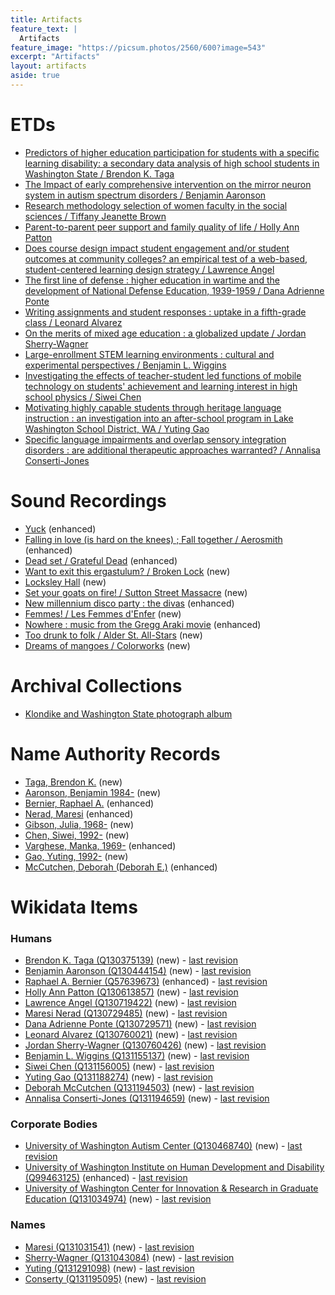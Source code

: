 ```yaml
---
title: Artifacts
feature_text: |
  Artifacts
feature_image: "https://picsum.photos/2560/600?image=543"
excerpt: "Artifacts"
layout: artifacts
aside: true
---
```


# ETDs
- [Predictors of higher education participation for students with a specific learning disability: a secondary data analysis of high school students in Washington State / Brendon K. Taga](https://github.com/cspayne/fall2024dfw/blob/main/_artifacts/ETDs/981519192.pdf)
- [The Impact of early comprehensive intervention on the mirror neuron system in autism spectrum disorders / Benjamin Aaronson](https://github.com/cspayne/fall2024dfw/blob/main/_artifacts/ETDs/981515721.pdf)
- [Research methodology selection of women faculty in the social sciences / Tiffany Jeanette Brown](https://github.com/cspayne/fall2024dfw/blob/main/_artifacts/ETDs/946445850.pdf)
- [Parent-to-parent peer support and family quality of life / Holly Ann Patton](https://github.com/cspayne/fall2024dfw/blob/main/_artifacts/ETDs/981511212.pdf)
- [Does course design impact student engagement and/or student outcomes at community colleges? an empirical test of a web-based, student-centered learning design strategy / Lawrence Angel](https://github.com/cspayne/fall2024dfw/blob/main/_artifacts/ETDs/946445886.pdf)
- [The first line of defense : higher education in wartime and the development of National Defense Education, 1939-1959 / Dana Adrienne Ponte](https://github.com/cspayne/fall2024dfw/blob/main/_artifacts/ETDs/990303268.pdf)
- [Writing assignments and student responses : uptake in a fifth-grade class / Leonard Alvarez](https://github.com/cspayne/fall2024dfw/blob/main/_artifacts/ETDs/990303239.pdf)
- [On the merits of mixed age education : a globalized update / Jordan Sherry-Wagner](https://github.com/cspayne/fall2024dfw/blob/main/_artifacts/ETDs/956877605.pdf)
- [Large-enrollment STEM learning environments : cultural and experimental perspectives / Benjamin L. Wiggins](https://github.com/cspayne/fall2024dfw/blob/main/_artifacts/ETDs/946445887.pdf)
- [Investigating the effects of teacher-student led functions of mobile technology on students' achievement and learning interest in high school physics / Siwei Chen](https://github.com/cspayne/fall2024dfw/blob/main/_artifacts/ETDs/990302432.pdf)
- [Motivating highly capable students through heritage language instruction : an investigation into an after-school program in Lake Washington School District, WA / Yuting Gao](https://github.com/cspayne/fall2024dfw/blob/main/_artifacts/ETDs/990794077.pdf)
- [Specific language impairments and overlap sensory integration disorders : are additional therapeutic approaches warranted? / Annalisa Conserti-Jones](https://github.com/cspayne/fall2024dfw/blob/main/_artifacts/ETDs/990794189.pdf)

# Sound Recordings
- [Yuck](https://github.com/cspayne/fall2024dfw/blob/main/_artifacts/sound_recordings/696112082_enhanced.pdf) (enhanced)
- [Falling in love (is hard on the knees) ; Fall together / Aerosmith](https://github.com/cspayne/fall2024dfw/blob/main/_artifacts/sound_recordings/741626939_enhanced.pdf) (enhanced)
- [Dead set / Grateful Dead](https://github.com/cspayne/fall2024dfw/blob/main/_artifacts/sound_recordings/18407893_enhanced.pdf) (enhanced)
- [Want to exit this ergastulum? / Broken Lock](https://github.com/cspayne/fall2024dfw/blob/main/_artifacts/sound_recordings/1473348865_new.pdf) (new)
- [Locksley Hall](https://github.com/cspayne/fall2024dfw/blob/main/_artifacts/sound_recordings/1473349202_new.pdf) (new)
- [Set your goats on fire! / Sutton Street Massacre](https://github.com/cspayne/fall2024dfw/blob/main/_artifacts/sound_recordings/1473349525_new.pdf) (new)
- [New millennium disco party : the divas](https://github.com/cspayne/fall2024dfw/blob/main/_artifacts/sound_recordings/43570946_enhanced.pdf) (enhanced)
- [Femmes! / Les Femmes d'Enfer](https://github.com/cspayne/fall2024dfw/blob/main/_artifacts/sound_recordings/1295639061_new.pdf) (new)
- [Nowhere : music from the Gregg Araki movie](https://github.com/cspayne/fall2024dfw/blob/main/_artifacts/sound_recordings/36654330_enhanced.pdf) (enhanced)
- [Too drunk to folk / Alder St. All-Stars](https://github.com/cspayne/fall2024dfw/blob/main/_artifacts/sound_recordings/1475643227_new.pdf) (new)
- [Dreams of mangoes / Colorworks](https://github.com/cspayne/fall2024dfw/blob/main/_artifacts/sound_recordings/1475643529_new.pdf) (new)

# Archival Collections
- [Klondike and Washington State photograph album](https://github.com/cspayne/fall2024dfw/blob/main/_artifacts/archival_collections/1286916419.pdf)

# Name Authority Records

- [Taga, Brendon K.](https://github.com/cspayne/fall2024dfw/blob/main/_artifacts/NAFs/no2024107202_new.pdf) (new)
- [Aaronson, Benjamin 1984-](https://github.com/cspayne/fall2024dfw/blob/main/_artifacts/NAFs/no2024110391_new.pdf) (new)
- [Bernier, Raphael A.](https://github.com/cspayne/fall2024dfw/blob/main/_artifacts/NAFs/no2005038308_enhanced.pdf) (enhanced)
- [Nerad, Maresi](https://github.com/cspayne/fall2024dfw/blob/main/_artifacts/NAFs/n83212720_enhanced.pdf) 
(enhanced)
- [Gibson, Julia, 1968-](https://github.com/cspayne/fall2024dfw/blob/main/_artifacts/NAFs/no2024135230_new.pdf) (new)
- [Chen, Siwei, 1992-](https://github.com/cspayne/fall2024dfw/blob/main/_artifacts/NAFs/no2024135877_new.pdf) (new)
- [Varghese, Manka, 1969-](https://github.com/cspayne/fall2024dfw/blob/main/_artifacts/NAFs/n_2004025734_enhanced.pdf) (enhanced)
- [Gao, Yuting, 1992-](https://github.com/cspayne/fall2024dfw/blob/main/_artifacts/NAFs/no2024135897_new.pdf) (new)
- [McCutchen, Deborah (Deborah E.)](https://github.com/cspayne/fall2024dfw/blob/main/_artifacts/NAFs/no2014082329_enhanced.pdf) (enhanced)

# Wikidata Items

### Humans
- [Brendon K. Taga (Q130375139)](http://www.wikidata.org/entity/Q130375139) (new) - [last revision](https://www.wikidata.org/w/index.php?title=Q130375139&oldid=2257128087)
- [Benjamin Aaronson (Q130444154)](http://www.wikidata.org/entity/Q130444154) (new) - [last revision](https://www.wikidata.org/w/index.php?title=Q130444154&oldid=2258805721)
- [Raphael A. Bernier (Q57639673)](http://www.wikidata.org/entity/Q57639673) (enhanced) - [last revision](https://www.wikidata.org/w/index.php?title=Q57639673&oldid=2263806645)
- [Holly Ann Patton (Q130613857)](http://www.wikidata.org/entity/Q130613857) (new) - [last revision](https://www.wikidata.org/w/index.php?title=Q130613857&oldid=2268501610)
- [Lawrence Angel (Q130719422)](http://www.wikidata.org/entity/Q130719422) (new) - [last revision](https://www.wikidata.org/w/index.php?title=Q130719422&oldid=2268501137)
- [Maresi Nerad (Q130729485)](http://www.wikidata.org/entity/Q130729485) (new) - [last revision](https://www.wikidata.org/w/index.php?title=Q130729485&oldid=2271674219)
- [Dana Adrienne Ponte (Q130729571)](http://www.wikidata.org/entity/Q130729571) (new) - [last revision](https://www.wikidata.org/w/index.php?title=Q130729571&oldid=2268502083)
- [Leonard Alvarez (Q130760021)](http://www.wikidata.org/entity/Q130760021) (new) - [last revision](https://www.wikidata.org/w/index.php?title=Q130760021&oldid=2271674800)
- [Jordan Sherry-Wagner (Q130760426)](http://www.wikidata.org/entity/Q130760426) (new) - [last revision](https://www.wikidata.org/w/index.php?title=Q130760426&oldid=2271677320)
- [Benjamin L. Wiggins (Q131155137)](http://www.wikidata.org/entity/Q131155137) (new) - [last revision](https://www.wikidata.org/w/index.php?title=Q131155137&oldid=2273774032)
- [Siwei Chen (Q131156005)](http://www.wikidata.org/entity/Q131156005) (new) - [last revision](https://www.wikidata.org/w/index.php?title=Q131156005&oldid=2274873442)
- [Yuting Gao (Q131188274)](http://www.wikidata.org/entity/Q131188274) (new) - [last revision](https://www.wikidata.org/w/index.php?title=Q131188274&oldid=2277326726)
- [Deborah McCutchen (Q131194503)](http://www.wikidata.org/entity/Q131194503) (new) - [last revision](https://www.wikidata.org/w/index.php?title=Q131194503&oldid=2275221036)
- [Annalisa Conserti-Jones (Q131194659)](http://www.wikidata.org/entity/Q131194659) (new) - [last revision](https://www.wikidata.org/w/index.php?title=Q131194659&oldid=2284256143)

### Corporate Bodies
- [University of Washington Autism Center (Q130468740)](http://www.wikidata.org/entity/Q130468740) (new) - [last revision](https://www.wikidata.org/w/index.php?title=Q130468740&oldid=2264986949)
- [University of Washington Institute on Human Development and Disability (Q99463125)](http://www.wikidata.org/entity/Q99463125) (enhanced) - [last revision](https://www.wikidata.org/w/index.php?title=Q99463125&oldid=2258836522)
- [University of Washington Center for Innovation & Research in Graduate Education (Q131034974)](http://www.wikidata.org/entity/Q131034974) (new) - [last revision](https://www.wikidata.org/w/index.php?title=Q131034974&oldid=2284190005)

### Names
- [Maresi (Q131031541)](http://www.wikidata.org/entity/Q131031541) (new) - [last revision](https://www.wikidata.org/w/index.php?title=Q131031541&oldid=2271509176)
- [Sherry-Wagner (Q131043084)](http://www.wikidata.org/entity/Q131043084) (new) - [last revision](https://www.wikidata.org/w/index.php?title=Q131043084&oldid=2274826834)
- [Yuting (Q131291098)](http://www.wikidata.org/entity/Q131291098) (new) - [last revision](https://www.wikidata.org/w/index.php?title=Q131291098&oldid=2277326595)
- [Conserty (Q131195095)](http://www.wikidata.org/entity/Q131195095) (new) - [last revision](https://www.wikidata.org/w/index.php?title=Q131195095&oldid=2275185257)